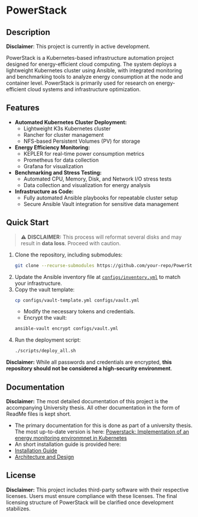 # PowerStack

## Description
**Disclaimer**: This project is currently in active development.

PowerStack is a Kubernetes-based infrastructure automation project designed for energy-efficient cloud computing. The system deploys a lightweight Kubernetes cluster using Ansible, with integrated monitoring and benchmarking tools to analyze energy consumption at the node and container level. PowerStack is primarily used for research on energy-efficient cloud systems and infrastructure optimization.

## Features
- **Automated Kubernetes Cluster Deployment:**
  - Lightweight K3s Kubernetes cluster
  - Rancher for cluster management
  - NFS-based Persistent Volumes (PV) for storage
- **Energy Efficiency Monitoring:**
  - KEPLER for real-time power consumption metrics
  - Prometheus for data collection
  - Grafana for visualization
- **Benchmarking and Stress Testing:**
  - Automated CPU, Memory, Disk, and Network I/O stress tests
  - Data collection and visualization for energy analysis
- **Infrastructure as Code:**
  - Fully automated Ansible playbooks for repeatable cluster setup
  - Secure Ansible Vault integration for sensitive data management

## Quick Start
> ⚠ **DISCLAIMER:** This process will reformat several disks and may result in **data loss**. Proceed with caution.
1. Clone the repository, including submodules:
   ```bash
   git clone --recurse-submodules https://github.com/your-repo/PowerStack.git
   ```
2. Update the Ansible inventory file at [`configs/inventory.yml`](configs/inventory.yml) to match your infrastructure.
3. Copy the vault template:
   ```bash
   cp configs/vault-template.yml configs/vault.yml
   ```
   - Modify the necessary tokens and credentials.
   - Encrypt the vault:
   ```bash
   ansible-vault encrypt configs/vault.yml
   ```
4. Run the deployment script:
   ```bash
   ./scripts/deploy_all.sh
   ```

**Disclaimer:**
While all passwords and credentials are encrypted, **this repository should not be considered a high-security environment**.

## Documentation
**Disclaimer:** The most detailed documentation of this project is the accompanying University thesis. All other documentation in the form of ReadMe files is kept short.
- The primary documentation for this is done as part of a university thesis. The most up-to-date version is here:
[Powerstack: Implementation of an energy monitoring environmnet in Kubernetes](thesis/VT1/build/main.pdf)
- An short installation guide is provided here:
- [Installation Guide](docs/installation-and-setup.md)
- [Architecture and Design](docs/architecture-and-design.md)

## License
**Disclaimer:** This project includes third-party software with their respective licenses. Users must ensure compliance with these licenses. The final licensing structure of PowerStack will be clarified once development stabilizes.
